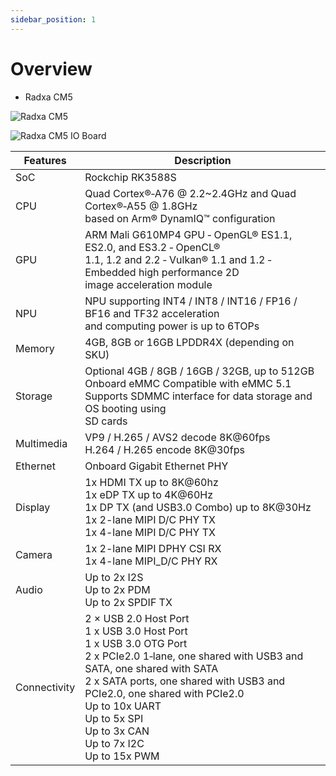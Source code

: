 ```yaml
---
sidebar_position: 1
---
```


# Overview

- Radxa CM5

![Radxa CM5](/img/cm5/cm5-overview.webp)

![Radxa CM5 IO Board](/img/cm5/cm5-io-board-overview.webp)

| Features     | Description                                                                                                                                                                                                                                                                                                                                                  |
| ------------ | ------------------------------------------------------------------------------------------------------------------------------------------------------------------------------------------------------------------------------------------------------------------------------------------------------------------------------------------------------------ |
| SoC          | Rockchip RK3588S                                                                                                                                                                                                                                                                                                                                             |
| CPU          | Quad Cortex®‑A76 @ 2.2~2.4GHz and Quad Cortex®‑A55 @ 1.8GHz<br/>based on Arm® DynamIQ™ configuration                                                                                                                                                                                                                                                     |
| GPU          | ARM Mali G610MP4 GPU ‑ OpenGL® ES1.1, ES2.0, and ES3.2 ‑ OpenCL®<br/>1.1, 1.2 and 2.2 ‑ Vulkan® 1.1 and 1.2 ‑ Embedded high performance 2D<br/>image acceleration module                                                                                                                                                                                  |
| NPU          | NPU supporting INT4 / INT8 / INT16 / FP16 / BF16 and TF32 acceleration<br/>and computing power is up to 6TOPs                                                                                                                                                                                                                                                |
| Memory       | 4GB, 8GB or 16GB LPDDR4X (depending on SKU)                                                                                                                                                                                                                                                                                                                  |
| Storage      | Optional 4GB / 8GB / 16GB / 32GB, up to 512GB Onboard eMMC Compatible with eMMC 5.1<br />Supports SDMMC interface for data storage and OS booting using<br />SD cards                                                                                                                                                                                        |
| Multimedia   | VP9 / H.265 / AVS2 decode 8K@60fps <br /> H.264 / H.265 encode 8K@30fps                                                                                                                                                                                                                                                                                      |
| Ethernet     | Onboard Gigabit Ethernet PHY                                                                                                                                                                                                                                                                                                                                 |
| Display      | 1x HDMI TX up to 8K@60hz <br /> 1x eDP TX up to 4K@60Hz <br /> 1x DP TX (and USB3.0 Combo) up to 8K@30Hz <br /> 1x 2-lane MIPI D/C PHY TX <br /> 1x 4-lane MIPI D/C PHY TX                                                                                                                                                                                   |
| Camera       | 1x 2-lane MIPI DPHY CSI RX <br /> 1x 4-lane MIPI_D/C PHY RX                                                                                                                                                                                                                                                                                                  |
| Audio        | Up to 2x I2S <br /> Up to 2x PDM <br /> Up to 2x SPDIF TX                                                                                                                                                                                                                                                                                                    |
| Connectivity | 2 × USB 2.0 Host Port <br /> 1 x USB 3.0 Host Port <br /> 1 x USB 3.0 OTG Port <br /> 2 x PCIe2.0 1‑lane, one shared with USB3 and SATA, one shared with SATA <br /> 2 x SATA ports, one shared with USB3 and PCIe2.0, one shared with PCIe2.0 <br /> Up to 10x UART <br /> Up to 5x SPI <br /> Up to 3x CAN <br /> Up to 7x I2C <br /> Up to 15x PWM <br /> |
